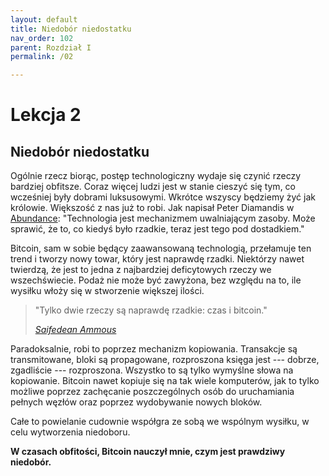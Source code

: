 ```yaml
---
layout: default
title: Niedobór niedostatku
nav_order: 102
parent: Rozdział I
permalink: /02

---
```


# Lekcja 2

## Niedobór niedostatku

Ogólnie rzecz biorąc, postęp technologiczny wydaje się czynić rzeczy bardziej obfitsze. Coraz więcej ludzi jest w stanie cieszyć się tym, co wcześniej były dobrami luksusowymi. Wkrótce wszyscy będziemy żyć jak królowie. Większość z nas już to robi. Jak napisał Peter Diamandis w [Abundance](https://www.diamandis.com/abundance): "Technologia jest mechanizmem uwalniającym zasoby. Może sprawić, że to, co kiedyś było rzadkie, teraz jest tego pod dostadkiem."

Bitcoin, sam w sobie będący zaawansowaną technologią, przełamuje ten trend i tworzy
nowy towar, który jest naprawdę rzadki. Niektórzy nawet twierdzą, że jest to jedna z
najbardziej deficytowych rzeczy we wszechświecie. Podaż nie może być zawyżona, bez względu na to, ile wysiłku włoży się w stworzenie większej ilości.

> "Tylko dwie rzeczy są naprawdę rzadkie: czas i bitcoin."
> 
> *[Saifedean Ammous](https://www.reddit.com/r/Bitcoin/comments/8n9ajm/full_recording_of_saif_ammous_talking_about_the/)*

Paradoksalnie, robi to poprzez mechanizm kopiowania. Transakcje są transmitowane, bloki są propagowane, rozproszona księga jest --- dobrze, zgadliście --- rozproszona. Wszystko to są tylko wymyślne słowa na kopiowanie. Bitcoin nawet kopiuje się na tak wiele komputerów, jak to tylko możliwe poprzez zachęcanie poszczególnych osób do uruchamiania pełnych węzłów oraz poprzez wydobywanie nowych bloków.

Całe to powielanie cudownie współgra ze sobą we wspólnym wysiłku, w celu wytworzenia niedoboru.

**W czasach obfitości, Bitcoin nauczył mnie, czym jest prawdziwy niedobór.**
